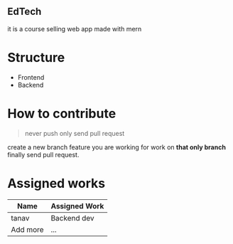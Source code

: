 ## EdTech

it is a course selling web app made with mern

# Structure

- Frontend
- Backend

# How to contribute

> never push only send pull request

create a new branch feature you are working for work on **that only branch** finally send pull request.

# Assigned works

| Name  | Assigned Work |
| ------------- | ------------- |
| tanav  | Backend dev  |
| Add more  | ...  |